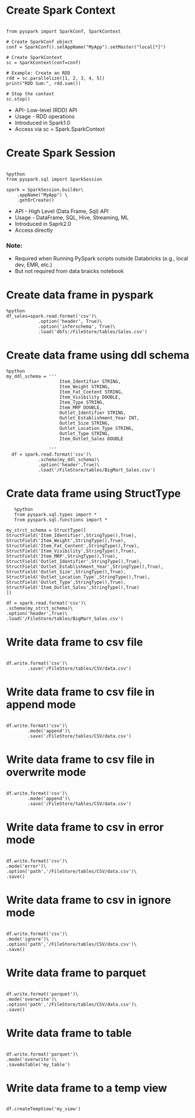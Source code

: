 # Create Spark Context
```

from pyspark import SparkConf, SparkContext

# Create SparkConf object
conf = SparkConf().setAppName("MyApp").setMaster("local[*]")

# Create SparkContext
sc = SparkContext(conf=conf)

# Example: Create an RDD
rdd = sc.parallelize([1, 2, 3, 4, 5])
print("RDD Sum:", rdd.sum())

# Stop the context
sc.stop()

```
- API- Low-level (RDD) API
- Usage - RDD operations
- Introduced in Spark1.0
- Access via sc = Spark.SparkContext

# Create Spark Session
```

%python
from pyspark.sql import SparkSession

spark = SparkSession.builder\
    .appName("MyApp") \
    .getOrCreate()

```
- API - High Level (Data Frame, Sql) API
- Usage - DataFrame, SQL, Hive, Streaming, ML
- Introduced in Saprk2.0
- Access directly
### Note: 
- Required when Running PySpark scripts outside Databricks (e.g., local dev, EMR, etc.)
- But not required from data braicks notebook                    
                    
# Create data frame in pyspark
```
%python
df_sales=spark.read.format('csv')\
            .option('header', True)\
            .option('inferschema', True)\
            .load('dbfs:/FileStore/tables/Sales.csv')

```
# Create data frame using ddl schema
```
%python
my_ddl_schema = '''
                    Item_Identifier STRING,
                    Item_Weight STRING,
                    Item_Fat_Content STRING, 
                    Item_Visibility DOUBLE,
                    Item_Type STRING,
                    Item_MRP DOUBLE,
                    Outlet_Identifier STRING,
                    Outlet_Establishment_Year INT,
                    Outlet_Size STRING,
                    Outlet_Location_Type STRING, 
                    Outlet_Type STRING,
                    Item_Outlet_Sales DOUBLE 

                ''' 
  df = spark.read.format('csv')\
            .schema(my_ddl_schema)\
            .option('header',True)\
            .load('/FileStore/tables/BigMart_Sales.csv')

```

   # Crate data frame using StructType
```
   %python
   from pyspark.sql.types import * 
   from pyspark.sql.functions import *  

my_strct_schema = StructType([ 
StructField('Item_Identifier',StringType(),True), 
StructField('Item_Weight',StringType(),True), 
StructField('Item_Fat_Content',StringType(),True), 
StructField('Item_Visibility',StringType(),True), 
StructField('Item_MRP',StringType(),True), 
StructField('Outlet_Identifier',StringType(),True), 
StructField('Outlet_Establishment_Year',StringType(),True), 
StructField('Outlet_Size',StringType(),True), 
StructField('Outlet_Location_Type',StringType(),True), 
StructField('Outlet_Type',StringType(),True), 
StructField('Item_Outlet_Sales',StringType(),True)
])

df = spark.read.format('csv')\
.schema(my_strct_schema)\
.option('header',True)\
.load('/FileStore/tables/BigMart_Sales.csv')

```

# Write data frame to csv file
```

df.write.format('csv')\
        .save('/FileStore/tables/CSV/data.csv')

```
# Write data frame to csv file in append mode
```

df.write.format('csv')\
        .mode('append')\
        .save('/FileStore/tables/CSV/data.csv')

```
# Write data frame to csv file in overwrite mode
```

df.write.format('csv')\
        .mode('append')\
        .save('/FileStore/tables/CSV/data.csv')

```
# Write data frame to csv in error mode
```

df.write.format('csv')\
.mode('error')\
.option('path','/FileStore/tables/CSV/data.csv')\
.save()

```
# Write data frame to csv in ignore mode
```

df.write.format('csv')\
.mode('ignore')\
.option('path','/FileStore/tables/CSV/data.csv')\
.save()

```
# Write data frame to parquet 
```

df.write.format('parquet')\
.mode('overwrite')\
.option('path','/FileStore/tables/CSV/data.csv')\
.save()

```
# Write data frame to table
```

df.write.format('parquet')\
.mode('overwrite')\
.saveAsTable('my_table')

```
# Write data frame to a temp view 
```

df.createTempView('my_view')

```

